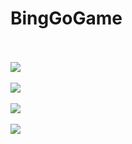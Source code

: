 # BingGoGame

<br/>
<br/>

<img src="https://user-images.githubusercontent.com/39178978/176339329-96d3587e-7f6a-40e5-a008-c316afae629f.png">

<br/>
<br/>

<img src="https://user-images.githubusercontent.com/39178978/176339360-6644f466-8408-4fc7-86b9-acd57d6c7c7c.png">

<br/>
<br/>

<img src="https://user-images.githubusercontent.com/39178978/176339387-5af782c8-e099-48aa-a5fb-ca5b6033ed72.png">

<br/>
<br/>

<img src="https://user-images.githubusercontent.com/39178978/176340193-6cc8ad4f-f3e2-4fec-91f0-b75ae469d504.gif">

